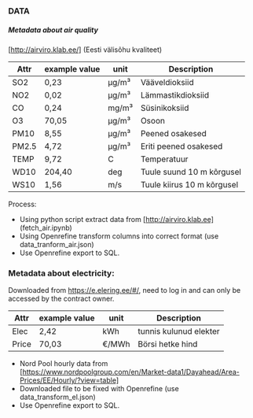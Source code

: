 ### DATA

##### Metadata about air quality

[http://airviro.klab.ee/] (Eesti välisõhu kvaliteet)

| Attr  | example value | unit    | Description                 |
| ----- | ------------- | ------- | --------------------------- |
| SO2   | 0,23          | µg/m³ | Vääveldioksiid            |
| NO2   | 0,02          | µg/m³ | Lämmastikdioksiid          |
| CO    | 0,24          | mg/m³  | Süsinikoksiid              |
| O3    | 70,05         | µg/m³ | Osoon                       |
| PM10  | 8,55          | µg/m³ | Peened osakesed             |
| PM2.5 | 4,72          | µg/m³ | Eriti peened osakesed       |
| TEMP  | 9,72          | C       | Temperatuur                 |
| WD10  | 204,40        | deg     | Tuule suund 10 m kõrgusel  |
| WS10  | 1,56          | m/s     | Tuule kiirus 10 m kõrgusel |

Process:

* Using python script extract data from [http://airviro.klab.ee] (fetch_air.ipynb)
* Using Openrefine transform columns into correct format (use data_tranform_air.json)
* Use Openrefine export to SQL.

### Metadata about electricity:

Downloaded from https://e.elering.ee/#/, need to log in and can only be accessed by the contract owner.

| Attr  | example value | unit  | Description                 |
|-------|---------------|-------| --------------------------- |
| Elec  | 2,42          | kWh   | tunnis kulunud elekter            |
| Price | 70,03         | €/MWh | Börsi hetke hind          |

* Nord Pool hourly data from [https://www.nordpoolgroup.com/en/Market-data1/Dayahead/Area-Prices/EE/Hourly/?view=table]
* Downloaded file to be fixed with Openrefine (use data_transform_el.json)
* Use Openrefine export to SQL.